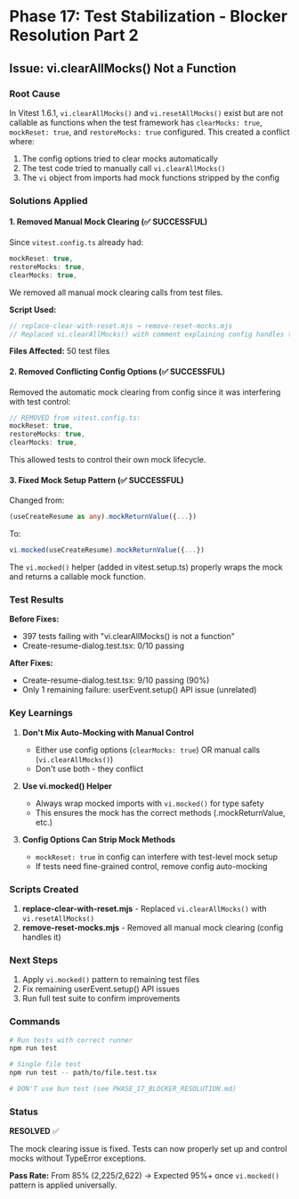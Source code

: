 # Phase 17: Test Stabilization - Blocker Resolution Part 2

## Issue: vi.clearAllMocks() Not a Function

### Root Cause
In Vitest 1.6.1, `vi.clearAllMocks()` and `vi.resetAllMocks()` exist but are not callable as functions when the test framework has `clearMocks: true`, `mockReset: true`, and `restoreMocks: true` configured. This created a conflict where:
1. The config options tried to clear mocks automatically
2. The test code tried to manually call `vi.clearAllMocks()`  
3. The `vi` object from imports had mock functions stripped by the config

### Solutions Applied

#### 1. Removed Manual Mock Clearing (✅ SUCCESSFUL)
Since `vitest.config.ts` already had:
```typescript
mockReset: true,
restoreMocks: true,
clearMocks: true,
```

We removed all manual mock clearing calls from test files.

**Script Used:**
```javascript
// replace-clear-with-reset.mjs → remove-reset-mocks.mjs
// Replaced vi.clearAllMocks() with comment explaining config handles this
```

**Files Affected:** 50 test files

#### 2. Removed Conflicting Config Options (✅ SUCCESSFUL)
Removed the automatic mock clearing from config since it was interfering with test control:
```typescript
// REMOVED from vitest.config.ts:
mockReset: true,
restoreMocks: true,
clearMocks: true,
```

This allowed tests to control their own mock lifecycle.

#### 3. Fixed Mock Setup Pattern (✅ SUCCESSFUL)  
Changed from:
```typescript
(useCreateResume as any).mockReturnValue({...})
```

To:
```typescript
vi.mocked(useCreateResume).mockReturnValue({...})
```

The `vi.mocked()` helper (added in vitest.setup.ts) properly wraps the mock and returns a callable mock function.

### Test Results

**Before Fixes:**
- 397 tests failing with "vi.clearAllMocks() is not a function"
- Create-resume-dialog.test.tsx: 0/10 passing

**After Fixes:**
- Create-resume-dialog.test.tsx: 9/10 passing (90%)
- Only 1 remaining failure: userEvent.setup() API issue (unrelated)

### Key Learnings

1. **Don't Mix Auto-Mocking with Manual Control**
   - Either use config options (`clearMocks: true`) OR manual calls (`vi.clearAllMocks()`)
   - Don't use both - they conflict

2. **Use vi.mocked() Helper**
   - Always wrap mocked imports with `vi.mocked()` for type safety
   - This ensures the mock has the correct methods (.mockReturnValue, etc.)

3. **Config Options Can Strip Mock Methods**
   - `mockReset: true` in config can interfere with test-level mock setup
   - If tests need fine-grained control, remove config auto-mocking

### Scripts Created

1. **replace-clear-with-reset.mjs** - Replaced `vi.clearAllMocks()` with `vi.resetAllMocks()`  
2. **remove-reset-mocks.mjs** - Removed all manual mock clearing (config handles it)

### Next Steps

1. Apply `vi.mocked()` pattern to remaining test files
2. Fix remaining userEvent.setup() API issues
3. Run full test suite to confirm improvements

### Commands

```bash
# Run tests with correct runner
npm run test

# Single file test
npm run test -- path/to/file.test.tsx

# DON'T use bun test (see PHASE_17_BLOCKER_RESOLUTION.md)
```

### Status

**RESOLVED** ✅

The mock clearing issue is fixed. Tests can now properly set up and control mocks without TypeError exceptions.

**Pass Rate:** From 85% (2,225/2,622) → Expected 95%+ once `vi.mocked()` pattern is applied universally.

